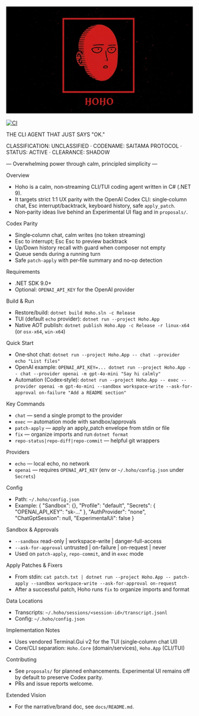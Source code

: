 ![Hoho Banner](docs/holoq-hoho-wide.png)

[![CI](https://github.com/holo-q/hoho/actions/workflows/ci.yml/badge.svg)](https://github.com/holo-q/hoho/actions/workflows/ci.yml)

THE CLI AGENT THAT JUST SAYS "OK."

CLASSIFICATION: UNCLASSIFIED · CODENAME: SAITAMA PROTOCOL · STATUS: ACTIVE · CLEARANCE: SHADOW

— Overwhelming power through calm, principled simplicity —

Overview
- Hoho is a calm, non‑streaming CLI/TUI coding agent written in C# (.NET 9).
- It targets strict 1:1 UX parity with the OpenAI Codex CLI: single‑column chat, Esc interrupt/backtrack, keyboard history, safe `apply_patch`.
- Non‑parity ideas live behind an Experimental UI flag and in `proposals/`.

Codex Parity
- Single‑column chat, calm writes (no token streaming)
- Esc to interrupt; Esc Esc to preview backtrack
- Up/Down history recall with guard when composer not empty
- Queue sends during a running turn
- Safe `patch-apply` with per‑file summary and no‑op detection

Requirements
- .NET SDK 9.0+
- Optional: `OPENAI_API_KEY` for the OpenAI provider

Build & Run
- Restore/build: `dotnet build Hoho.sln -c Release`
- TUI (default `echo` provider): `dotnet run --project Hoho.App`
- Native AOT publish: `dotnet publish Hoho.App -c Release -r linux-x64` (or `osx-x64`, `win-x64`)

Quick Start
- One‑shot chat: `dotnet run --project Hoho.App -- chat --provider echo "List files"`
- OpenAI example: `OPENAI_API_KEY=... dotnet run --project Hoho.App -- chat --provider openai -m gpt-4o-mini "Say hi calmly"`
- Automation (Codex‑style): `dotnet run --project Hoho.App -- exec --provider openai -m gpt-4o-mini --sandbox workspace-write --ask-for-approval on-failure "Add a README section"`

Key Commands
- `chat` — send a single prompt to the provider
- `exec` — automation mode with sandbox/approvals
- `patch-apply` — apply an apply_patch envelope from stdin or file
- `fix` — organize imports and run `dotnet format`
- `repo-status|repo-diff|repo-commit` — helpful git wrappers

Providers
- `echo` — local echo, no network
- `openai` — requires `OPENAI_API_KEY` (env or `~/.hoho/config.json` under `Secrets`)

Config
- Path: `~/.hoho/config.json`
- Example:
  {
    "Sandbox": {},
    "Profile": "default",
    "Secrets": { "OPENAI_API_KEY": "sk-..." },
    "AuthProvider": "none",
    "ChatGptSession": null,
    "ExperimentalUi": false
  }

Sandbox & Approvals
- `--sandbox` read-only | workspace-write | danger-full-access
- `--ask-for-approval` untrusted | on-failure | on-request | never
- Used on `patch-apply`, `repo-commit`, and in `exec` mode

Apply Patches & Fixers
- From stdin: `cat patch.txt | dotnet run --project Hoho.App -- patch-apply --sandbox workspace-write --ask-for-approval on-request`
- After a successful patch, Hoho runs `fix` to organize imports and format

Data Locations
- Transcripts: `~/.hoho/sessions/<session-id>/transcript.jsonl`
- Config: `~/.hoho/config.json`

Implementation Notes
- Uses vendored Terminal.Gui v2 for the TUI (single‑column chat UI)
- Core/CLI separation: `Hoho.Core` (domain/services), `Hoho.App` (CLI/TUI)

Contributing
- See `proposals/` for planned enhancements. Experimental UI remains off by default to preserve Codex parity.
- PRs and issue reports welcome.

Extended Vision
- For the narrative/brand doc, see `docs/README.md`.
